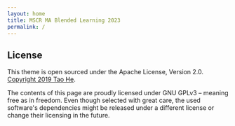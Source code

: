 ```yaml
---
layout: home
title: MSCR MA Blended Learning 2023
permalink: /
---
```


## License

This theme is open sourced under the Apache License, Version 2.0. [Copyright 2019 Tao He](https://github.com/sighingnow/jekyll-gitbook).

The contents of this page are proudly licensed under GNU GPLv3 – meaning free as in freedom. Even though selected with great care, the used software's dependencies might be released under a different license or change their licensing in the future.
